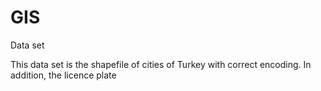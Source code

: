 # GIS
Data set

This data set is the shapefile of cities of Turkey with correct encoding. In addition, the licence plate 
